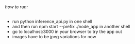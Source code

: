 ###### how to run:
- run python inference_api.py in one shell
- and then run npm start --prefix ./node_app in another shell
- go to localhost:3000 in your browser to try the app out
- images have to be jpeg variations for now